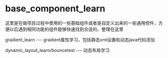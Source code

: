 # base_component_learn
这里是在做项目过程中使用的一些基础组件或者是自定义出来的一些通用控件，方便以后遇到相同功能的组件能够快速找到合适的，整理在这里

gradient_learn --- gradient属性学习，包括静态xml设置和动态java代码添加

dynamic_layout_learn/bouncetest --- 动态布局学习
